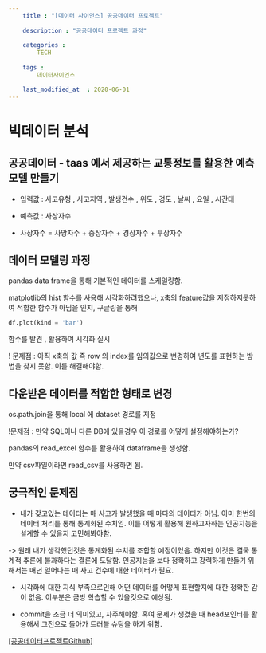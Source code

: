 ```yaml
---
    title : "[데이터 사이언스] 공공데이터 프로젝트"
     
    description : "공공데이터 프로젝트 과정"
    
    categories : 
        TECH
        
    tags :
        데이터사이언스

    last_modified_at  : 2020-06-01
---
```


# 빅데이터 분석 

## 공공데이터 - taas 에서 제공하는 교통정보를 활용한 예측모델 만들기

* 입력값 : 사고유형 , 사고지역 , 발생건수 , 위도 , 경도 , 날씨 , 요일 , 시간대

* 예측값 : 사상자수 

* 사상자수 = 사망자수 + 중상자수 + 경상자수 + 부상자수

## 데이터 모델링 과정
pandas data frame을 통해 기본적인 데이터를 스케일링함.

matplotlib의 hist 함수를 사용해 시각화하려했으나, x축의 feature값을 지정하지못하여 적합한 함수가 아님을 인지, 구글링을 통해 

```python
df.plot(kind = 'bar')
```
함수를 발견 , 활용하여 시각화 실시

! 문제점 : 아직 x축의 값 즉 row 의 index를 임의값으로 변경하여 년도를 표현하는 방법을 찾지 못함. 이를 해결해야함.

## 다운받은 데이터를 적합한 형태로 변경

os.path.join을 통해 local 에 dataset 경로를 지정

!문제점 : 만약 SQL이나 다른 DB에 있을경우 이 경로를 어떻게 설정해야하는가?

pandas의 read_excel 함수를 활용하여 dataframe을 생성함.

만약 csv파일이라면 read_csv를 사용하면 됨.

## 궁극적인 문제점

* 내가 갖고있는 데이터는 매 사고가 발생했을 때 마다의 데이터가 아님. 이미 한번의 데이터 처리를 통해 통계화된 수치임. 이를 어떻게 활용해 원하고자하는 인공지능을 설계할 수 있을지 고민해봐야함.

-> 원래 내가 생각했던것은 통계화된 수치를 조합할 예정이었음. 하지만 이것은 결국 통계적 추론에 불과하다는 결론에 도달함. 인공지능을 보다 정확하고 강력하게 만들기 위해서는 매년 일어나는 매 사고 건수에 대한 데이터가 필요.

* 시각화에 대한 지식 부족으로인해 어떤 데이터를 어떻게 표현할지에 대한 정확한 감이 없음. 이부분은 금방 학습할 수 있을것으로 예상됨.

* commit을 조금 더 의미있고, 자주해야함. 혹여 문제가 생겼을 때 head포인터를 활용해서 그전으로 돌아가 트러블 슈팅을 하기 위함.

[[공공데이터프로젝트Github]](https://github.com/YangDongJae/MachineLearning_Log)


